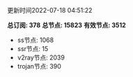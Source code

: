更新时间2022-07-18 04:51:22

**总订阅: 378**
**总节点: 15823**
**有效节点: 3512**
- ss节点: 1068
- ssr节点: 15
- v2ray节点: 2039
- trojan节点: 390
